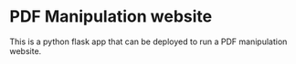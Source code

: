 # PDF Manipulation website

This is a python flask app that can be deployed to run a PDF manipulation website.